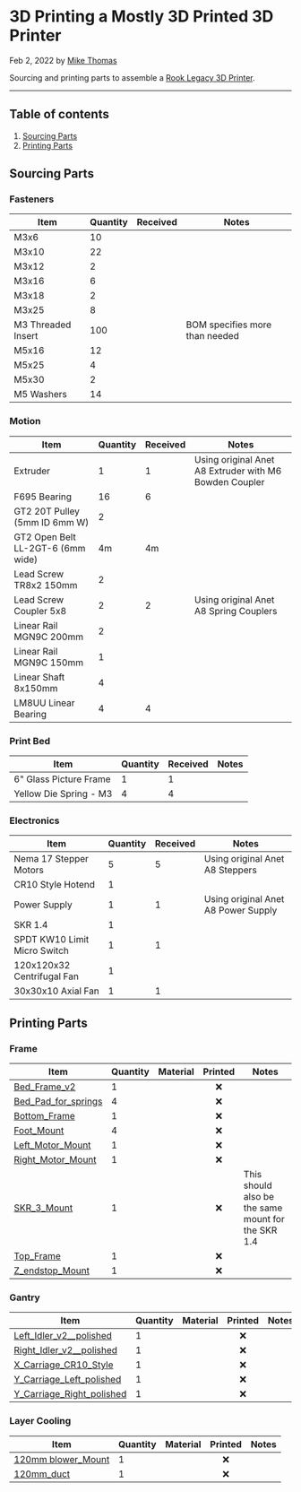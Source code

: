 # 3D Printing a Mostly 3D Printed 3D Printer

Feb 2, 2022 by [Mike Thomas](https://github.com/mikepthomas)

Sourcing and printing parts to assemble a [Rook Legacy 3D Printer](https://github.com/rolohaun/Rook/tree/main/Legacy).

---

## Table of contents

1. [Sourcing Parts](#sourcing-parts)
2. [Printing Parts](#printing-parts)

## Sourcing Parts

### Fasteners

| Item               | Quantity | Received | Notes                          |
| ------------------ | -------- | -------- | ------------------------------ |
| M3x6               | 10       |          |                                |
| M3x10              | 22       |          |                                |
| M3x12              | 2        |          |                                |
| M3x16              | 6        |          |                                |
| M3x18              | 2        |          |                                |
| M3x25              | 8        |          |                                |
| M3 Threaded Insert | 100      |          | BOM specifies more than needed |
| M5x16              | 12       |          |                                |
| M5x25              | 4        |          |                                |
| M5x30              | 2        |          |                                |
| M5 Washers         | 14       |          |                                |

### Motion

| Item                              | Quantity | Received | Notes                                                  |
| --------------------------------- | -------- | -------- | ------------------------------------------------------ |
| Extruder                          | 1        | 1        | Using original Anet A8 Extruder with M6 Bowden Coupler |
| F695 Bearing                      | 16       | 6        |                                                        |
| GT2 20T Pulley (5mm ID 6mm W)     | 2        |          |                                                        |
| GT2 Open Belt LL-2GT-6 (6mm wide) | 4m       | 4m       |                                                        |
| Lead Screw TR8x2 150mm            | 2        |          |                                                        |
| Lead Screw Coupler 5x8            | 2        | 2        | Using original Anet A8 Spring Couplers                 |
| Linear Rail MGN9C 200mm           | 2        |          |                                                        |
| Linear Rail MGN9C 150mm           | 1        |          |                                                        |
| Linear Shaft 8x150mm              | 4        |          |                                                        |
| LM8UU Linear Bearing              | 4        | 4        |                                                        |

### Print Bed

| Item                   | Quantity | Received | Notes |
| ---------------------- | -------- | -------- | ----- |
| 6" Glass Picture Frame | 1        | 1        |       |
| Yellow Die Spring - M3 | 4        | 4        |       |

### Electronics

| Item                         | Quantity | Received | Notes                               |
| ---------------------------- | -------- | -------- | ----------------------------------- |
| Nema 17 Stepper Motors       | 5        | 5        | Using original Anet A8 Steppers     |
| CR10 Style Hotend            | 1        |          |                                     |
| Power Supply                 | 1        | 1        | Using original Anet A8 Power Supply |
| SKR 1.4                      | 1        |          |                                     |
| SPDT KW10 Limit Micro Switch | 1        | 1        |                                     |
| 120x120x32 Centrifugal Fan   | 1        |          |                                     |
| 30x30x10 Axial Fan           | 1        | 1        |                                     |

## Printing Parts

### Frame

| Item                                                                                                                                       | Quantity | Material | Printed | Notes                                              |
| ------------------------------------------------------------------------------------------------------------------------------------------ | -------- | -------- | :-----: | -------------------------------------------------- |
| [Bed_Frame_v2](https://github.com/rolohaun/Rook/blob/main/Legacy/STLs/Frame/Older%20STL%20with%20optional%20bed%20frames/Bed_Frame_v2.stl) | 1        |          |   :x:   |                                                    |
| [Bed_Pad_for_springs](https://github.com/rolohaun/Rook/blob/main/Legacy/STLs/Bed_Pad_for_springs.stl)                                      | 4        |          |   :x:   |                                                    |
| [Bottom_Frame](https://github.com/rolohaun/Rook/blob/main/Legacy/STLs/Frame/Bottom_Frame.stl)                                              | 1        |          |   :x:   |                                                    |
| [Foot_Mount](https://github.com/rolohaun/Rook/blob/main/Legacy/STLs/Frame/Foot_Mount.STL)                                                  | 4        |          |   :x:   |                                                    |
| [Left_Motor_Mount](https://github.com/rolohaun/Rook/blob/main/Legacy/STLs/Frame/Left_Motor_Mount.stl)                                      | 1        |          |   :x:   |                                                    |
| [Right_Motor_Mount](https://github.com/rolohaun/Rook/blob/main/Legacy/STLs/Frame/Right_Motor_Mount.stl)                                    | 1        |          |   :x:   |                                                    |
| [SKR_3_Mount](https://github.com/rolohaun/Rook/blob/main/Legacy/STLs/Frame/SKR_3_Mount.stl)                                                | 1        |          |   :x:   | This should also be the same mount for the SKR 1.4 |
| [Top_Frame](https://github.com/rolohaun/Rook/blob/main/Legacy/STLs/Frame/Top_Frame.stl)                                                    | 1        |          |   :x:   |                                                    |
| [Z_endstop_Mount](https://github.com/rolohaun/Rook/blob/main/Legacy/STLs/Frame/Z_endstop_Mount.stl)                                        | 1        |          |   :x:   |                                                    |

### Gantry

| Item                                                                                                                     | Quantity | Material | Printed | Notes |
| ------------------------------------------------------------------------------------------------------------------------ | -------- | -------- | :-----: | ----- |
| [Left_Idler_v2\_\_polished](https://github.com/rolohaun/Rook/blob/main/Legacy/STLs/Gantry/Left_Idler_v2__polished.stl)   | 1        |          |   :x:   |       |
| [Right_Idler_v2\_\_polished](https://github.com/rolohaun/Rook/blob/main/Legacy/STLs/Gantry/Right_Idler_v2__polished.stl) | 1        |          |   :x:   |       |
| [X_Carriage_CR10_Style](https://github.com/rolohaun/Rook/blob/main/Legacy/STLs/X_Carriage_CR10_Style.stl)                | 1        |          |   :x:   |       |
| [Y_Carriage_Left_polished](https://github.com/rolohaun/Rook/blob/main/Legacy/STLs/Gantry/Y_Carriage_Left_polished.stl)   | 1        |          |   :x:   |       |
| [Y_Carriage_Right_polished](https://github.com/rolohaun/Rook/blob/main/Legacy/STLs/Gantry/Y_Carriage_Right_polished.stl) | 1        |          |   :x:   |       |

### Layer Cooling

| Item                                                                                                                  | Quantity | Material | Printed | Notes |
| --------------------------------------------------------------------------------------------------------------------- | -------- | -------- | :-----: | ----- |
| [120mm blower_Mount](https://github.com/rolohaun/Rook/blob/main/Legacy/STLs/Layer%20Cooling/120mm%20blower_Mount.stl) | 1        |          |   :x:   |       |
| [120mm_duct](https://github.com/rolohaun/Rook/blob/main/Legacy/STLs/Layer%20Cooling/120mm_duct.stl)                   | 1        |          |   :x:   |       |
